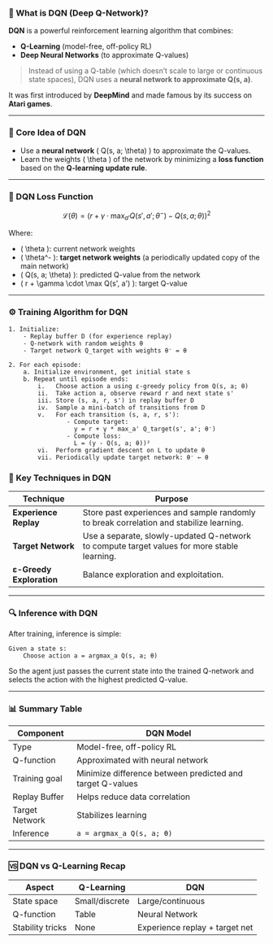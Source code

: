 ### 🧠 What is **DQN (Deep Q-Network)?**

**DQN** is a powerful reinforcement learning algorithm that combines:
- **Q-Learning** (model-free, off-policy RL)
- **Deep Neural Networks** (to approximate Q-values)

> Instead of using a Q-table (which doesn’t scale to large or continuous state spaces), DQN uses a **neural network to approximate Q(s, a)**.

It was first introduced by **DeepMind** and made famous by its success on **Atari games**.

---

### 📐 Core Idea of DQN

- Use a **neural network** \( Q(s, a; \theta) \) to approximate the Q-values.
- Learn the weights \( \theta \) of the network by minimizing a **loss function** based on the **Q-learning update rule**.

---

### 🧮 DQN Loss Function

$$\mathcal{L}(\theta) = \left( r + \gamma \cdot \max_{a'} Q(s', a'; \theta^-) - Q(s, a; \theta) \right)^2$$

Where:
- \( \theta \): current network weights
- \( \theta^- \): **target network weights** (a periodically updated copy of the main network)
- \( Q(s, a; \theta) \): predicted Q-value from the network
- \( r + \gamma \cdot \max Q(s', a') \): target Q-value

---

### ⚙️ Training Algorithm for DQN

```text
1. Initialize:
    - Replay buffer D (for experience replay)
    - Q-network with random weights θ
    - Target network Q_target with weights θ⁻ = θ

2. For each episode:
    a. Initialize environment, get initial state s
    b. Repeat until episode ends:
        i.   Choose action a using ε-greedy policy from Q(s, a; θ)
        ii.  Take action a, observe reward r and next state s'
        iii. Store (s, a, r, s') in replay buffer D
        iv.  Sample a mini-batch of transitions from D
        v.   For each transition (s, a, r, s'):
                - Compute target: 
                  y = r + γ * max_a' Q_target(s', a'; θ⁻)
                - Compute loss: 
                  L = (y - Q(s, a; θ))²
        vi.  Perform gradient descent on L to update θ
        vii. Periodically update target network: θ⁻ ← θ
```

### 🧠 Key Techniques in DQN

| Technique              | Purpose |
|------------------------|--------|
| **Experience Replay**  | Store past experiences and sample randomly to break correlation and stabilize learning. |
| **Target Network**     | Use a separate, slowly-updated Q-network to compute target values for more stable learning. |
| **ε-Greedy Exploration** | Balance exploration and exploitation. |

---

### 🔍 Inference with DQN

After training, inference is simple:

```text
Given a state s:
    Choose action a = argmax_a Q(s, a; θ)
```

So the agent just passes the current state into the trained Q-network and selects the action with the highest predicted Q-value.

---

### 📊 Summary Table

| Component               | DQN Model |
|------------------------|------------------------------|
| Type                   | Model-free, off-policy RL |
| Q-function             | Approximated with neural network |
| Training goal          | Minimize difference between predicted and target Q-values |
| Replay Buffer          | Helps reduce data correlation |
| Target Network         | Stabilizes learning |
| Inference              | `a = argmax_a Q(s, a; θ)` |

---

### 🆚 DQN vs Q-Learning Recap

| Aspect            | Q-Learning         | DQN                         |
|-------------------|-------------------|-----------------------------|
| State space       | Small/discrete     | Large/continuous            |
| Q-function        | Table              | Neural Network              |
| Stability tricks  | None               | Experience replay + target net |
